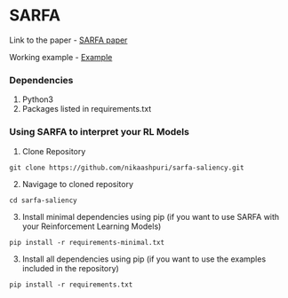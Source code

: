 # SARFA
Link to the paper - [SARFA paper](https://arxiv.org/abs/1912.12191)

Working example - [Example](Example.ipynb)
### Dependencies
1. Python3
2. Packages listed in requirements.txt
### Using SARFA to interpret your RL Models
1. Clone Repository
```
git clone https://github.com/nikaashpuri/sarfa-saliency.git
```
2. Navigage to cloned repository
```
cd sarfa-saliency
```
3. Install minimal dependencies using pip (if you want to use SARFA with your Reinforcement Learning Models)
```
pip install -r requirements-minimal.txt
```
3. Install all dependencies using pip (if you want to use the examples included in the repository)
```
pip install -r requirements.txt
```
